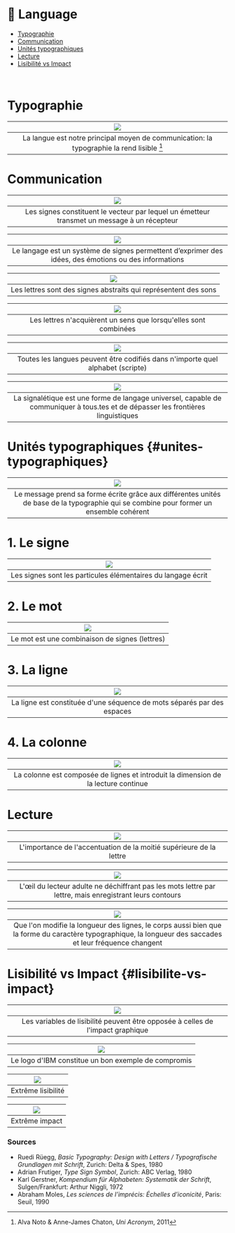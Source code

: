 # 💬 Language

- [Typographie](#typographie)
- [Communication](#communication)
- [Unités typographiques](#unites-typographiques)
- [Lecture](#lecture)
- [Lisibilité vs Impact](#lisibilite-vs-impact)

&nbsp;

# Typographie  

|![](links/1-Language_v217.gif)|
|:---:|
| La langue est notre principal moyen de communication: la typographie la rend lisible [^1] |

# Communication  

|![](links/1-Language_v2.gif)|
|:---:|
| Les signes constituent le vecteur par lequel un émetteur transmet un message à un récepteur |

|![](links/1-Language_v215.jpg)|
|:---:|
| Le langage est un système de signes permettent d’exprimer des idées, des émotions ou des informations |

|![](links/1-Language_v210.jpg)|
|:---:|
| Les lettres sont des signes abstraits qui représentent des sons |

|![](links/1-Language_v2116.jpg)|
|:---:|
| Les lettres n'acquièrent un sens que lorsqu'elles sont combinées |

|![](links/1-Language_v2120.gif)|
|:---:|
| Toutes les langues peuvent être codifiés dans n'importe quel alphabet (scripte) | 

|![](links/1-Language_v2127.gif)|
|:---:|
| La signalétique est une forme de langage universel, capable de communiquer à tous.tes et de dépasser les frontières linguistiques |

# Unités typographiques {#unites-typographiques}

|![](links/1-Language_v252.gif)|
|:---:|
| Le message prend sa forme écrite grâce aux différentes unités de base de la typographie qui se combine pour former un ensemble cohérent |

# 1. Le signe  

|![](links/1-Language_v272.gif)|
|:---:|
| Les signes sont les particules élémentaires du langage écrit |

# 2. Le mot  

|![](links/1-Language_v279.gif)|
|:---:|
| Le mot est une combinaison de signes (lettres) |

# 3. La ligne  

|![](links/1-Language_v285.gif)|
|:---:|
| La ligne est constituée d'une séquence de mots séparés par des espaces |

# 4. La colonne  

|![](links/1-Language_v2108.gif)|
|:---:|
| La colonne est composée de lignes et introduit la dimension de la lecture continue |

# Lecture  

|![](links/1-Language_v2133.gif)|
|:---:|
| L'importance de l'accentuation de la moitié supérieure de la lettre |

|![](links/1-Language_def_up2.gif)|
|:---:|
| L'œil du lecteur adulte ne déchiffrant pas les mots lettre par lettre, mais enregistrant leurs contours |

|![](links/1-Language_v2137.gif)|
|:---:|
| Que l'on modifie la longueur des lignes, le corps aussi bien que la forme du caractère typographique, la longueur des saccades et leur fréquence changent |

# Lisibilité vs Impact {#lisibilite-vs-impact}

|![](links/1-Language_v2161.gif)|
|:---:|
| Les variables de lisibilité peuvent être opposée à celles de l'impact graphique |

|![](links/1-Language_v2168.jpg)|
|:---:|
| Le logo d'IBM constitue un bon exemple de compromis |

|![](links/1-Language_v2169.jpg)|
|:---:|
| Extrême lisibilité |

|![](links/1-Language_v2170.jpg)|
|:---:|
| Extrême impact |



### Sources

- Ruedi Rüegg, *Basic Typography: Design with Letters / Typografische Grundlagen mit Schrift*, Zurich: Delta & Spes, 1980  
- Adrian Frutiger, *Type Sign Symbol*, Zurich: ABC Verlag, 1980  
- Karl Gerstner, *Kompendium für Alphabeten: Systematik der Schrift*, Sulgen/Frankfurt: Arthur Niggli, 1972  
- Abraham Moles, *Les sciences de l’imprécis: Échelles d’iconicité*, Paris: Seuil, 1990  
[^1]: Alva Noto & Anne-James Chaton, *Uni Acronym*, 2011


<!--


Toute exploration de l'alphabet présuppose
une exploration des liens entre l'écriture et le langage.
L'écriture est l'expression et la représentation du langage, qui à son tour
est « l'expression et la représentation des pensées, des sentiments, des actes de volonté ».


Il n'existe que deux systèmes d'écriture.
Outre le système alphabétique, appelé plus largement système phonétique,
il existe également le système idéographique, que l'on retrouve principalement dans l'écriture chinoise :
les signes ne représentent pas des sons, mais des mots.
Ils ne renvoient pas au son prononcé, mais à l'idée.




Il y a ensuite un deuxième aspect de l'alphabet à explorer :
les lettres sont-elles liées entre elles ?
Ce n'est qu'en combinaison, comme dans la séquence des sons prononcés, qu'elles acquièrent un sens.
La différence fondamentale est la suivante :
la parole se déroule dans le temps et l'écriture dans l'espace.
L'oreille n'a pas de direction, contrairement à l'œil.






La parole est "l'expression et la représentation... par le biais de sons et de mots liés
L'écriture - dit Wittgenstein - "peut être conçue comme un langage pour décrire des images sonores".

"Le langage est constitué de signes physiquement perceptibles'°
qui doivent toujours être considérés et compris sous trois aspects : ils signifient un état ou l'intention de l'émetteur (expression, symptôme). influencent le récepteur (appel, signal).
et transmettent des informations sur des objets et des états de fait (représentation, symbole)."

Signes:
"marque picturale se rapportant à un objet (ce qui est signifié). peut être entendue (langage parlé, musique), ou vue (lettre, geste, sémaphore). ressentie avec le sens tactile (frapper, braille).
et sentie (marques olfactives pour distinguer le territoire d'un animal)".

L'alphabet visuel est constitué d'éléments optiquement aussi différents que possible : horizontales, montants, diagonales, arcs.
Ces éléments donnent aux lettres leurs formes primaires caractéristiques, ce qui permet de les distinguer facilement
tout en créant spontanément des rythmes contrastés d'une lettre à l'autre.


"Décrire une multiplicité de lois de la vision : nous ne percevons pas des stimuli isolés mais des totalités, des interconnexions.
Les configurations sont une classe particulière de ces totalités.
Cette caractéristique est d'une importance fondamentale pour la lecture.
"L'œil parcourt par à-coups les caractères écrits d'un texte.
Il absorbe entre 3 et 10 lettres à la fois.
La taille de chacune de ces sections, appelées fixations, est déterminée principalement par le contenu informatif des signes et ne doit pas nécessairement être identique à la division en mots".11



Intégral signifie : formé en un tout. On part ici du principe aristotélicien selon lequel le tout est plus grand que la somme de ses parties. Et cela concerne tout particulièrement la typographie. La typographie est l'art de créer un tout à partir d'éléments prédéterminés. Le typographe « compose ». Il compose des lettres individuelles pour former des mots, puis des mots pour former des phrases.


Les lettres sont les particules élémentaires du langage écrit – et donc de la typographie. Ce sont des signes figuratifs pour des sons sans contenu, des éléments qui n'acquièrent un sens et une valeur que lorsqu'ils sont combinés. Cela signifie que les combinaisons de 2, 3 lettres ou plus forment dans tous les cas une image verbale, mais que certaines lettres ne rendent une idée précise que dans un certain ordre ; elles constituent littéralement un mot. Pour clarifier l'exemple sous un autre angle, prenons 4 lettres qui peuvent être combinées de 4 façons différentes. Nous voyons alors qu'une seule combinaison a du sens. Les 23 autres sont certes lisibles et prononçables, elles contiennent les mêmes éléments et donnent le même résultat. Mais elles ne constituent pas un tout linguistique. Elles restent dénuées de sens.




Que l'on modifie la longueur des lignes, le corps aussi bien que la forme du caractère typographique, ou encore le contraste entre le blanc de la page et les lettres noires, et le même texte sera lu plus ou moins rapidement. En fonction du type d'imprimé, la longueur des saccades et leur fréquence changent.




Alors que le lecteur est à peine capable de déchiffrer la ligne dont la partie supérieure de la hauteur de x et les ascendantes des lettres sont recouvertes, en règle générale, le texte reste encore lisible lorsque les parties inférieures de la lettre sont effacées.




Résumé :
1. La typographie intégrale vise à marier le langage et la typographie pour créer une nouvelle unité, un tout supérieur. Le texte et la typographie ne sont pas tant deux processus consécutifs à différents niveaux que des éléments qui s'interpénètrent.
2. L'unité est atteinte en différentes phases, chacune incluant la précédente :
- dans l'intégration de différents signes, différentes lettres dans le mot. Exemples 1 à 4
- dans l'intégration de différents mots dans la phrase. Exemples 5 à 8
- dans l'intégration de différentes phrases dans la
dimension « temps de lecture ». Exemples 9 à 12
- dans l'intégration de problèmes et de fonctions indépendants. Exemples 13 à 39




Le « Compendium pour lettrés » - le système d'écriture,
est un inventaire des aspects de l'alphabet et de ses possibilités.


En principe, l'allemand, comme toutes les langues, peut être codifié dans n'importe quel alphabet.

Le texte et la typographie sont des éléments qui s'interpénètrent pour former un tout supéfieur. La parole se déroule dans le temps et l'écriture dans l'espace

-->

